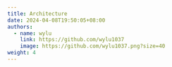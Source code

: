 ```yaml
---
title: Architecture
date: 2024-04-08T19:50:05+08:00
authors:
  - name: wylu
    link: https://github.com/wylu1037
    image: https://github.com/wylu1037.png?size=40
weight: 4
---
```

